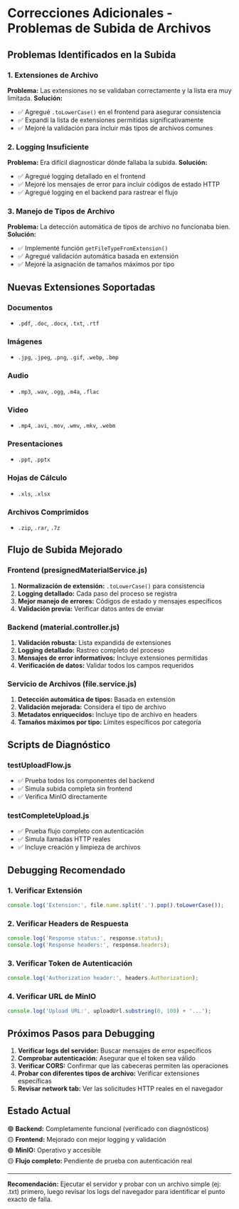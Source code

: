 # Correcciones Adicionales - Problemas de Subida de Archivos

## Problemas Identificados en la Subida

### 1. **Extensiones de Archivo**
**Problema:** Las extensiones no se validaban correctamente y la lista era muy limitada.
**Solución:**
- ✅ Agregué `.toLowerCase()` en el frontend para asegurar consistencia
- ✅ Expandí la lista de extensiones permitidas significativamente
- ✅ Mejoré la validación para incluir más tipos de archivos comunes

### 2. **Logging Insuficiente**
**Problema:** Era difícil diagnosticar dónde fallaba la subida.
**Solución:**
- ✅ Agregué logging detallado en el frontend
- ✅ Mejoré los mensajes de error para incluir códigos de estado HTTP
- ✅ Agregué logging en el backend para rastrear el flujo

### 3. **Manejo de Tipos de Archivo**
**Problema:** La detección automática de tipos de archivo no funcionaba bien.
**Solución:**
- ✅ Implementé función `getFileTypeFromExtension()`
- ✅ Agregué validación automática basada en extensión
- ✅ Mejoré la asignación de tamaños máximos por tipo

## Nuevas Extensiones Soportadas

### Documentos
- `.pdf`, `.doc`, `.docx`, `.txt`, `.rtf`

### Imágenes  
- `.jpg`, `.jpeg`, `.png`, `.gif`, `.webp`, `.bmp`

### Audio
- `.mp3`, `.wav`, `.ogg`, `.m4a`, `.flac`

### Video
- `.mp4`, `.avi`, `.mov`, `.wmv`, `.mkv`, `.webm`

### Presentaciones
- `.ppt`, `.pptx`

### Hojas de Cálculo
- `.xls`, `.xlsx`

### Archivos Comprimidos
- `.zip`, `.rar`, `.7z`

## Flujo de Subida Mejorado

### Frontend (presignedMaterialService.js)
1. **Normalización de extensión:** `.toLowerCase()` para consistencia
2. **Logging detallado:** Cada paso del proceso se registra
3. **Mejor manejo de errores:** Códigos de estado y mensajes específicos
4. **Validación previa:** Verificar datos antes de enviar

### Backend (material.controller.js)
1. **Validación robusta:** Lista expandida de extensiones
2. **Logging detallado:** Rastreo completo del proceso
3. **Mensajes de error informativos:** Incluye extensiones permitidas
4. **Verificación de datos:** Validar todos los campos requeridos

### Servicio de Archivos (file.service.js)
1. **Detección automática de tipos:** Basada en extensión
2. **Validación mejorada:** Considera el tipo de archivo
3. **Metadatos enriquecidos:** Incluye tipo de archivo en headers
4. **Tamaños máximos por tipo:** Límites específicos por categoría

## Scripts de Diagnóstico

### testUploadFlow.js
- ✅ Prueba todos los componentes del backend
- ✅ Simula subida completa sin frontend
- ✅ Verifica MinIO directamente

### testCompleteUpload.js  
- ✅ Prueba flujo completo con autenticación
- ✅ Simula llamadas HTTP reales
- ✅ Incluye creación y limpieza de archivos

## Debugging Recomendado

### 1. Verificar Extensión
```javascript
console.log('Extension:', file.name.split('.').pop().toLowerCase());
```

### 2. Verificar Headers de Respuesta
```javascript
console.log('Response status:', response.status);
console.log('Response headers:', response.headers);
```

### 3. Verificar Token de Autenticación
```javascript
console.log('Authorization header:', headers.Authorization);
```

### 4. Verificar URL de MinIO
```javascript
console.log('Upload URL:', uploadUrl.substring(0, 100) + '...');
```

## Próximos Pasos para Debugging

1. **Verificar logs del servidor:** Buscar mensajes de error específicos
2. **Comprobar autenticación:** Asegurar que el token sea válido
3. **Verificar CORS:** Confirmar que las cabeceras permiten las operaciones
4. **Probar con diferentes tipos de archivo:** Verificar extensiones específicas
5. **Revisar network tab:** Ver las solicitudes HTTP reales en el navegador

## Estado Actual

🟢 **Backend:** Completamente funcional (verificado con diagnósticos)  
🟡 **Frontend:** Mejorado con mejor logging y validación  
🟢 **MinIO:** Operativo y accesible  
🟡 **Flujo completo:** Pendiente de prueba con autenticación real  

---
**Recomendación:** Ejecutar el servidor y probar con un archivo simple (ej: .txt) primero, luego revisar los logs del navegador para identificar el punto exacto de falla.
